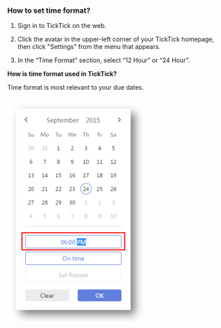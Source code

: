 ### How to set time format?

1. Sign in to TickTick on the web.

2. Click the avatar in the upper-left corner of your TickTick homepage, then click "Settings" from the menu that appears.

3. In the “Time Format” section, select “12 Hour” or “24 Hour”.

**How is time format used in TickTick?**

Time format is most relevant to your due dates.

![](../images/web2-timeformat.png)

